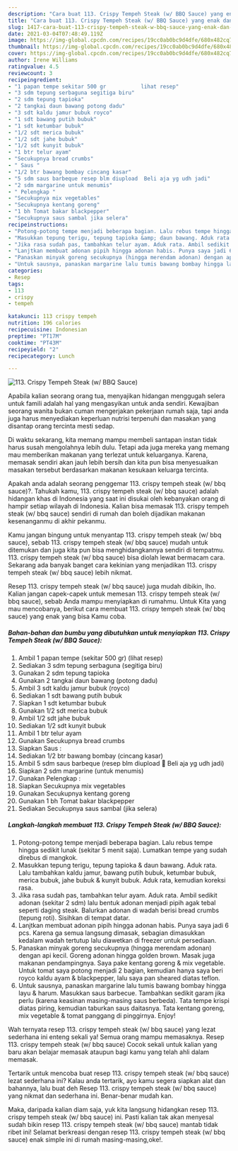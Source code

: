 ```yaml
---
description: "Cara buat 113. Crispy Tempeh Steak (w/ BBQ Sauce) yang enak dan Mudah Dibuat"
title: "Cara buat 113. Crispy Tempeh Steak (w/ BBQ Sauce) yang enak dan Mudah Dibuat"
slug: 1417-cara-buat-113-crispy-tempeh-steak-w-bbq-sauce-yang-enak-dan-mudah-dibuat
date: 2021-03-04T07:48:49.119Z
image: https://img-global.cpcdn.com/recipes/19cc0ab0bc9d4dfe/680x482cq70/113-crispy-tempeh-steak-w-bbq-sauce-foto-resep-utama.jpg
thumbnail: https://img-global.cpcdn.com/recipes/19cc0ab0bc9d4dfe/680x482cq70/113-crispy-tempeh-steak-w-bbq-sauce-foto-resep-utama.jpg
cover: https://img-global.cpcdn.com/recipes/19cc0ab0bc9d4dfe/680x482cq70/113-crispy-tempeh-steak-w-bbq-sauce-foto-resep-utama.jpg
author: Irene Williams
ratingvalue: 4.5
reviewcount: 3
recipeingredient:
- "1 papan tempe sekitar 500 gr           lihat resep"
- "3 sdm tepung serbaguna segitiga biru"
- "2 sdm tepung tapioka"
- "2 tangkai daun bawang potong dadu"
- "3 sdt kaldu jamur bubuk royco"
- "1 sdt bawang putih bubuk"
- "1 sdt ketumbar bubuk"
- "1/2 sdt merica bubuk"
- "1/2 sdt jahe bubuk"
- "1/2 sdt kunyit bubuk"
- "1 btr telur ayam"
- "Secukupnya bread crumbs"
- " Saus "
- "1/2 btr bawang bombay cincang kasar"
- "5 sdm saus barbeque resep blm diupload  Beli aja yg udh jadi"
- "2 sdm margarine untuk menumis"
- " Pelengkap "
- "Secukupnya mix vegetables"
- "Secukupnya kentang goreng"
- "1 bh Tomat bakar blackpepper"
- "Secukupnya saus sambal jika selera"
recipeinstructions:
- "Potong-potong tempe menjadi beberapa bagian. Lalu rebus tempe hingga sedikit lunak (sekitar 5 menit saja). Lumatkan tempe yang sudah direbus di mangkok."
- "Masukkan tepung terigu, tepung tapioka &amp; daun bawang. Aduk rata. Lalu tambahkan kaldu jamur, bawang putih bubuk, ketumbar bubuk, merica bubuk, jahe bubuk &amp; kunyit bubuk. Aduk rata, kemudian koreksi rasa."
- "Jika rasa sudah pas, tambahkan telur ayam. Aduk rata. Ambil sedikit adonan (sekitar 2 sdm) lalu bentuk adonan menjadi pipih agak tebal seperti daging steak. Balurkan adonan di wadah berisi bread crumbs (tepung roti). Sisihkan di tempat datar."
- "Lanjtkan membuat adonan pipih hingga adonan habis. Punya saya jadi 6 pcs. Karena ga semua langsung dimasak, sebagian dimasukkan kedalam wadah tertutup lalu diawetkan di freezer untuk persediaan."
- "Panaskan minyak goreng secukupnya (hingga merendam adonan) dengan api kecil. Goreng adonan hingga golden brown. Masak juga makanan pendampingnya. Saya pake kentang goreng &amp; mix vegetable. Untuk tomat saya potong menjadi 2 bagian, kemudian hanya saya beri royco kaldu ayam &amp; blackpepper, lalu saya pan sheared diatas teflon."
- "Untuk sausnya, panaskan margarine lalu tumis bawang bombay hingga layu &amp; harum. Masukkan saus barbecue. Tambahkan sedikit garam jika perlu (karena keasinan masing-masing saus berbeda). Tata tempe krispi diatas piring, kemudian taburkan saus daitasnya. Tata kentang goreng, mix vegetable &amp; tomat panggang di pinggirnya. Enjoy!"
categories:
- Resep
tags:
- 113
- crispy
- tempeh

katakunci: 113 crispy tempeh 
nutrition: 196 calories
recipecuisine: Indonesian
preptime: "PT17M"
cooktime: "PT43M"
recipeyield: "2"
recipecategory: Lunch

---
```



![113. Crispy Tempeh Steak (w/ BBQ Sauce)](https://img-global.cpcdn.com/recipes/19cc0ab0bc9d4dfe/680x482cq70/113-crispy-tempeh-steak-w-bbq-sauce-foto-resep-utama.jpg)

Apabila kalian seorang orang tua, menyajikan hidangan menggugah selera untuk famili adalah hal yang mengasyikan untuk anda sendiri. Kewajiban seorang  wanita bukan cuman mengerjakan pekerjaan rumah saja, tapi anda juga harus menyediakan keperluan nutrisi terpenuhi dan masakan yang disantap orang tercinta mesti sedap.

Di waktu  sekarang, kita memang mampu membeli santapan instan tidak harus susah mengolahnya lebih dulu. Tetapi ada juga mereka yang memang mau memberikan makanan yang terlezat untuk keluarganya. Karena, memasak sendiri akan jauh lebih bersih dan kita pun bisa menyesuaikan masakan tersebut berdasarkan makanan kesukaan keluarga tercinta. 



Apakah anda adalah seorang penggemar 113. crispy tempeh steak (w/ bbq sauce)?. Tahukah kamu, 113. crispy tempeh steak (w/ bbq sauce) adalah hidangan khas di Indonesia yang saat ini disukai oleh kebanyakan orang di hampir setiap wilayah di Indonesia. Kalian bisa memasak 113. crispy tempeh steak (w/ bbq sauce) sendiri di rumah dan boleh dijadikan makanan kesenanganmu di akhir pekanmu.

Kamu jangan bingung untuk menyantap 113. crispy tempeh steak (w/ bbq sauce), sebab 113. crispy tempeh steak (w/ bbq sauce) mudah untuk ditemukan dan juga kita pun bisa menghidangkannya sendiri di tempatmu. 113. crispy tempeh steak (w/ bbq sauce) bisa diolah lewat bermacam cara. Sekarang ada banyak banget cara kekinian yang menjadikan 113. crispy tempeh steak (w/ bbq sauce) lebih nikmat.

Resep 113. crispy tempeh steak (w/ bbq sauce) juga mudah dibikin, lho. Kalian jangan capek-capek untuk memesan 113. crispy tempeh steak (w/ bbq sauce), sebab Anda mampu menyiapkan di rumahmu. Untuk Kita yang mau mencobanya, berikut cara membuat 113. crispy tempeh steak (w/ bbq sauce) yang enak yang bisa Kamu coba.

<!--inarticleads1-->

##### Bahan-bahan dan bumbu yang dibutuhkan untuk menyiapkan 113. Crispy Tempeh Steak (w/ BBQ Sauce):

1. Ambil 1 papan tempe (sekitar 500 gr)           (lihat resep)
1. Sediakan 3 sdm tepung serbaguna (segitiga biru)
1. Gunakan 2 sdm tepung tapioka
1. Gunakan 2 tangkai daun bawang (potong dadu)
1. Ambil 3 sdt kaldu jamur bubuk (royco)
1. Sediakan 1 sdt bawang putih bubuk
1. Siapkan 1 sdt ketumbar bubuk
1. Gunakan 1/2 sdt merica bubuk
1. Ambil 1/2 sdt jahe bubuk
1. Sediakan 1/2 sdt kunyit bubuk
1. Ambil 1 btr telur ayam
1. Gunakan Secukupnya bread crumbs
1. Siapkan  Saus :
1. Sediakan 1/2 btr bawang bombay (cincang kasar)
1. Ambil 5 sdm saus barbeque (resep blm diupload 😬 Beli aja yg udh jadi)
1. Siapkan 2 sdm margarine (untuk menumis)
1. Gunakan  Pelengkap :
1. Siapkan Secukupnya mix vegetables
1. Gunakan Secukupnya kentang goreng
1. Gunakan 1 bh Tomat bakar blackpepper
1. Sediakan Secukupnya saus sambal (jika selera)




<!--inarticleads2-->

##### Langkah-langkah membuat 113. Crispy Tempeh Steak (w/ BBQ Sauce):

1. Potong-potong tempe menjadi beberapa bagian. Lalu rebus tempe hingga sedikit lunak (sekitar 5 menit saja). Lumatkan tempe yang sudah direbus di mangkok.
1. Masukkan tepung terigu, tepung tapioka &amp; daun bawang. Aduk rata. Lalu tambahkan kaldu jamur, bawang putih bubuk, ketumbar bubuk, merica bubuk, jahe bubuk &amp; kunyit bubuk. Aduk rata, kemudian koreksi rasa.
1. Jika rasa sudah pas, tambahkan telur ayam. Aduk rata. Ambil sedikit adonan (sekitar 2 sdm) lalu bentuk adonan menjadi pipih agak tebal seperti daging steak. Balurkan adonan di wadah berisi bread crumbs (tepung roti). Sisihkan di tempat datar.
1. Lanjtkan membuat adonan pipih hingga adonan habis. Punya saya jadi 6 pcs. Karena ga semua langsung dimasak, sebagian dimasukkan kedalam wadah tertutup lalu diawetkan di freezer untuk persediaan.
1. Panaskan minyak goreng secukupnya (hingga merendam adonan) dengan api kecil. Goreng adonan hingga golden brown. Masak juga makanan pendampingnya. Saya pake kentang goreng &amp; mix vegetable. Untuk tomat saya potong menjadi 2 bagian, kemudian hanya saya beri royco kaldu ayam &amp; blackpepper, lalu saya pan sheared diatas teflon.
1. Untuk sausnya, panaskan margarine lalu tumis bawang bombay hingga layu &amp; harum. Masukkan saus barbecue. Tambahkan sedikit garam jika perlu (karena keasinan masing-masing saus berbeda). Tata tempe krispi diatas piring, kemudian taburkan saus daitasnya. Tata kentang goreng, mix vegetable &amp; tomat panggang di pinggirnya. Enjoy!




Wah ternyata resep 113. crispy tempeh steak (w/ bbq sauce) yang lezat sederhana ini enteng sekali ya! Semua orang mampu memasaknya. Resep 113. crispy tempeh steak (w/ bbq sauce) Cocok sekali untuk kalian yang baru akan belajar memasak ataupun bagi kamu yang telah ahli dalam memasak.

Tertarik untuk mencoba buat resep 113. crispy tempeh steak (w/ bbq sauce) lezat sederhana ini? Kalau anda tertarik, ayo kamu segera siapkan alat dan bahannya, lalu buat deh Resep 113. crispy tempeh steak (w/ bbq sauce) yang nikmat dan sederhana ini. Benar-benar mudah kan. 

Maka, daripada kalian diam saja, yuk kita langsung hidangkan resep 113. crispy tempeh steak (w/ bbq sauce) ini. Pasti kalian tak akan menyesal sudah bikin resep 113. crispy tempeh steak (w/ bbq sauce) mantab tidak ribet ini! Selamat berkreasi dengan resep 113. crispy tempeh steak (w/ bbq sauce) enak simple ini di rumah masing-masing,oke!.

